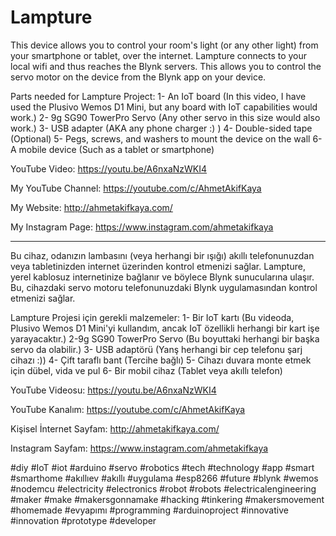 # Lampture

This device allows you to control your room's light (or any other light) from your smartphone or tablet, over the internet. Lampture connects to your local wifi and thus reaches the Blynk servers. This allows you to control the servo motor on the device from the Blynk app on your device. 

Parts needed for Lampture Project:
1- An IoT board (In this video, I have used the Plusivo Wemos D1 Mini, but any board with IoT capabilities would work.)
2- 9g SG90 TowerPro Servo (Any other servo in this size would also work.) 
3- USB adapter (AKA any phone charger :) )
4- Double-sided tape (Optional)
5- Pegs, screws, and washers to mount the device on the wall 
6- A mobile device (Such as a tablet or smartphone)

YouTube Video: https://youtu.be/A6nxaNzWKI4

My YouTube Channel: https://youtube.com/c/AhmetAkifKaya

My Website: http://ahmetakifkaya.com/

My Instagram Page: https://www.instagram.com/ahmetakifkaya

--------------------------------------------------------------------------------------------------------------------------

Bu cihaz, odanızın lambasını (veya herhangi bir ışığı) akıllı telefonunuzdan veya tabletinizden internet üzerinden kontrol etmenizi sağlar. Lampture, yerel kablosuz internetinize bağlanır ve böylece Blynk sunucularına ulaşır. Bu, cihazdaki servo motoru telefonunuzdaki Blynk uygulamasından kontrol etmenizi sağlar.

Lampture Projesi için gerekli malzemeler:
1- Bir IoT kartı (Bu videoda, Plusivo Wemos D1 Mini'yi kullandım, ancak IoT özellikli herhangi bir kart işe yarayacaktır.)
2-9g SG90 TowerPro Servo (Bu boyuttaki herhangi bir başka servo da olabilir.)
3- USB adaptörü (Yanş herhangi bir cep telefonu şarj cihazı :))
4- Çift taraflı bant (Tercihe bağlı)
5- Cihazı duvara monte etmek için dübel, vida ve pul
6- Bir mobil cihaz (Tablet veya akıllı telefon)

YouTube Videosu: https://youtu.be/A6nxaNzWKI4

YouTube Kanalım: https://youtube.com/c/AhmetAkifKaya

Kişisel İnternet Sayfam: http://ahmetakifkaya.com/

Instagram Sayfam: https://www.instagram.com/ahmetakifkaya




#diy #IoT #iot #arduino #servo #robotics #tech #technology #app #smart #smarthome #akıllıev #akıllı #uygulama #esp8266 #future #blynk #wemos #nodemcu #electricity #electronics #robot #robots #electricalengineering #maker #make #makersgonnamake #hacking #tinkering  #makersmovement  #homemade #evyapımı #programming #arduinoproject #innovative #innovation #prototype #developer
 
